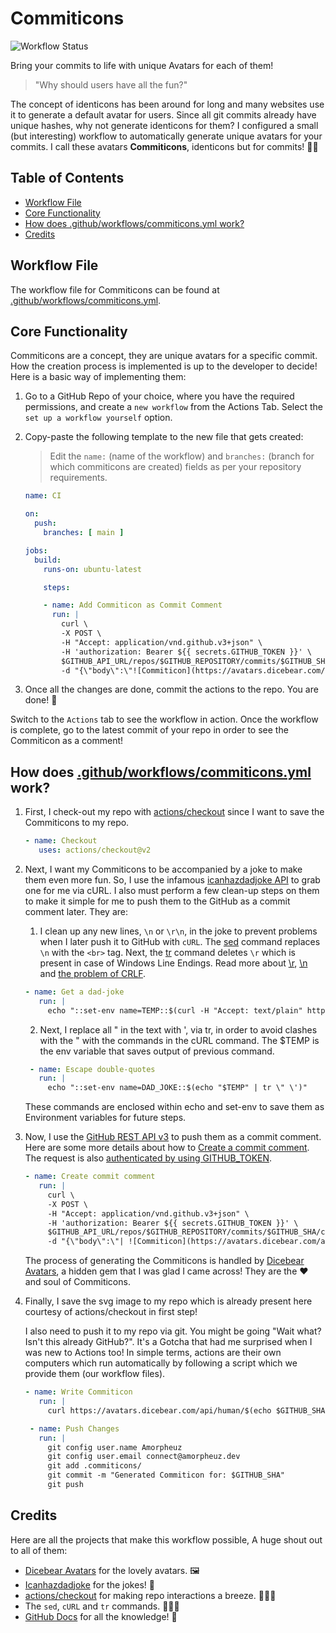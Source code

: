# Commiticons
![Workflow Status](https://img.shields.io/github/workflow/status/amorpheuz/commiticons/Generate%20Commiticon)

Bring your commits to life with unique Avatars for each of them! 

> "Why should users have all the fun?"

The concept of identicons has been around for long and many websites use it to generate a default avatar for users. Since all git commits already have unique hashes, why not generate identicons for them? I configured a small (but interesting) workflow to automatically generate unique avatars for your commits. I call these avatars **Commiticons**, identicons but for commits! 😬🎉

## Table of Contents

- [Workflow File](#workflow-file)
- [Core Functionality](#core-functionality)
- [How does .github/workflows/commiticons.yml work?](#how-does-.github/workflows/commiticons.yml-work-)
- [Credits](#credits)

## Workflow File

The workflow file for Commiticons can be found at [.github/workflows/commiticons.yml](https://github.com/Amorpheuz/Commiticons/blob/main/.github/workflows/commiticons.yml).

## Core Functionality

Commiticons are a concept, they are unique avatars for a specific commit. How the creation process is implemented is up to the developer to decide! Here is a basic way of implementing them:

1. Go to a GitHub Repo of your choice, where you have the required permissions, and create a `new workflow` from the Actions Tab. Select the `set up a workflow yourself` option.

2. Copy-paste the following template to the new file that gets created:

    > Edit the `name:` (name of the workflow) and `branches:` (branch for which commiticons are created) fields as per your repository requirements.

    ```yml
    name: CI

    on:
      push:
        branches: [ main ]

    jobs:
      build:
        runs-on: ubuntu-latest

        steps:

        - name: Add Commiticon as Commit Comment
          run: |
            curl \
            -X POST \
            -H "Accept: application/vnd.github.v3+json" \
            -H 'authorization: Bearer ${{ secrets.GITHUB_TOKEN }}' \
            $GITHUB_API_URL/repos/$GITHUB_REPOSITORY/commits/$GITHUB_SHA/comments \
            -d "{\"body\":\"![Commiticon](https://avatars.dicebear.com/api/human/$GITHUB_SHA.svg?h=250)\"}"
    ```
3. Once all the changes are done, commit the actions to the repo. You are done! 🎉 

Switch to the `Actions` tab to see the workflow in action. Once the workflow is complete, go to the latest commit of your repo in order to see the Commiticon as a comment!

## How does [.github/workflows/commiticons.yml](https://github.com/Amorpheuz/Commiticons/blob/main/.github/workflows/commiticons.yml) work?

1. First, I check-out my repo with [actions/checkout](https://github.com/actions/checkout) since I want to save the Commiticons to my repo.
   ```yml
   - name: Checkout
      uses: actions/checkout@v2
   ```

2. Next, I want my Commiticons to be accompanied by a joke to make them even more fun. So, I use the infamous [icanhazdadjoke API](https://icanhazdadjoke.com/api) to grab one for me via cURL.
   I also must perform a few clean-up steps on them to make it simple for me to push them to the GitHub as a commit comment later. They are:

   1. I clean up any new lines, `\n` or `\r\n`, in the joke to prevent problems when I later push it to GitHub with `cURL`. The [sed](https://www.gnu.org/software/sed/manual/sed.html) command replaces `\n` with the `<br>` tag. Next, the [tr](https://en.wikipedia.org/wiki/Tr_(Unix)) command deletes `\r` which is present in case of Windows Line Endings. Read more about [\r](https://en.wikipedia.org/wiki/Carriage_return#Computers), [\n](https://en.wikipedia.org/wiki/Newline#In_programming_languages) and [the problem of CRLF](https://www.hanselman.com/blog/CarriageReturnsAndLineFeedsWillUltimatelyBiteYouSomeGitTips.aspx).
   
   ```yml
   - name: Get a dad-joke
      run: |
        echo "::set-env name=TEMP::$(curl -H "Accept: text/plain" https://icanhazdadjoke.com/ | sed -r ':a;N;$!ba;s/\n/<br>/g' | tr -d '\r')"
   ```

   2. Next, I replace all " in the text with ', via tr, in order to avoid clashes with the " with the commands in the cURL command. The $TEMP is the env variable that saves output of previous command.
   
   ```yml
    - name: Escape double-quotes
      run: |
        echo "::set-env name=DAD_JOKE::$(echo "$TEMP" | tr \" \')"
   ```

   These commands are enclosed within echo and set-env to save them as Environment variables for future steps.

3. Now, I use the [GitHub REST API v3](https://docs.github.com/en/rest) to push them as a commit comment. Here are some more details about how to [Create a commit comment](https://docs.github.com/en/rest/reference/repos#create-a-commit-comment). The request is also [authenticated by using GITHUB_TOKEN](https://docs.github.com/en/actions/configuring-and-managing-workflows/authenticating-with-the-github_token).

   ```yml
   - name: Create commit comment
      run: |
        curl \
        -X POST \
        -H "Accept: application/vnd.github.v3+json" \
        -H 'authorization: Bearer ${{ secrets.GITHUB_TOKEN }}' \
        $GITHUB_API_URL/repos/$GITHUB_REPOSITORY/commits/$GITHUB_SHA/comments \
        -d "{\"body\":\"| ![Commiticon](https://avatars.dicebear.com/api/human/$GITHUB_SHA.svg?h=250) | $DAD_JOKE |\n|:-:|:-:|\"}"
   ```
   
   The process of generating the Commiticons is handled by [Dicebear Avatars](https://avatars.dicebear.com/), a hidden gem that I was glad I came across! They are the ❤ and soul of Commiticons.

4. Finally, I save the svg image to my repo which is already present here courtesy of actions/checkout in first step!

   I also need to push it to my repo via git. You might be going "Wait what? Isn't this already GitHub?". It's a Gotcha that had me surprised when I was new to Actions too! In simple terms, actions are their own computers which run automatically by following a script which we provide them (our workflow files).

   ```yml
   - name: Write Commiticon
      run: |
        curl https://avatars.dicebear.com/api/human/$(echo $GITHUB_SHA).svg?h=250 --output .commiticons/$(echo $GITHUB_SHA).svg

    - name: Push Changes
      run: |
        git config user.name Amorpheuz
        git config user.email connect@amorpheuz.dev
        git add .commiticons/
        git commit -m "Generated Commiticon for: $GITHUB_SHA"
        git push
   ```
   
## Credits

Here are all the projects that make this workflow possible, A huge shout out to all of them:

- [Dicebear Avatars](https://github.com/DiceBear/avatars) for the lovely avatars. 🖼
- [Icanhazdadjoke](https://icanhazdadjoke.com/) for the jokes! 🤣
- [actions/checkout](https://github.com/actions/checkout) for making repo interactions a breeze. 🏄🏽‍♂️
- The `sed`, `cURL` and `tr` commands. 👨🏽‍💻
- [GitHub Docs](https://docs.github.com/en) for all the knowledge! 🧠
   
